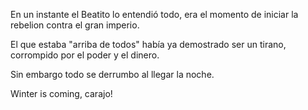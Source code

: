 En un instante el Beatito lo entendió todo, era el momento de iniciar la rebelion contra el gran imperio.

El que estaba "arriba de todos" había ya demostrado ser un tirano, corrompido por el poder y el dinero.

Sin embargo todo se derrumbo al llegar la noche.

Winter is coming, carajo!